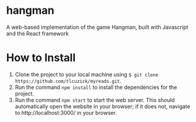 # hangman
A web-based implementation of the game Hangman, built with Javascript and the React framework

# How to Install

1. Clone the project to your local machine using `$ git clone https://github.com/tlcuzick/myreads.git`.
2. Run the command `npm install` to install the dependencies for the project.
3. Run the command `npm start` to start the web server. This should automatically open the website in your browser; if it does not, navigate to http://localhost:3000/ in your browser.
